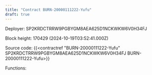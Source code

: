 ```yaml
---
title: "Contract BURN-20000111222-Yufu"
draft: true
---
```

Deployer: SP2KRDCTRRW9PGBYGM8AEA625D1NCKWKW6V0H34FJ


 



Block height: 170429 (2024-10-19T03:52:41.000Z)

Source code: {{<contractref "BURN-20000111222-Yufu" SP2KRDCTRRW9PGBYGM8AEA625D1NCKWKW6V0H34FJ BURN-20000111222-Yufu>}}

Functions:



